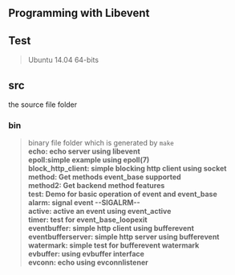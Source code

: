## Programming with Libevent

## Test
>Ubuntu 14.04 64-bits

## src 
the source file folder


### bin
>binary file folder which is generated by `make`<br>
>**echo: echo server using libevent**<br>
>**epoll:simple example using epoll(7)**<br>
>**block_http_client: simple blocking http client using socket**<br>
>**method: Get methods event_base supported**<br>
>**method2: Get backend method features**<br>
>**test: Demo for basic operation of event and event_base**<br>
>**alarm: signal event --SIGALRM--**<br>
>**active: active an event using event_active**<br>
>**timer: test for event_base_loopexit**<br>
>**eventbuffer: simple http client using bufferevent**<br>
>**eventbufferserver: simple http server using bufferevent**<br>
>**watermark: simple test for bufferevent watermark**<br>
>**evbuffer: using evbuffer interface**<br>
>**evconn: echo using evconnlistener**<br>

